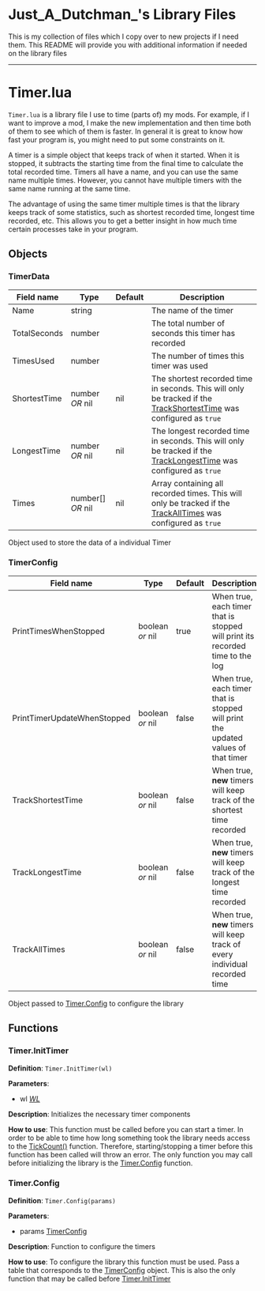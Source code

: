 # Just_A_Dutchman_'s Library Files

This is my collection of files which I copy over to new projects if I need them. This README will provide you with additional information if needed on the library files


---



# Timer.lua

`Timer.lua` is a library file I use to time (parts of) my mods. For example, if I want to improve a mod, I make the new implementation and then time both of them to see which of them is faster. In general it is great to know how fast your program is, you might need to put some constraints on it.

A timer is a simple object that keeps track of when it started. When it is stopped, it subtracts the starting time from the final time to calculate the total recorded time. Timers all have a name, and you can use the same name multiple times. However, you cannot have multiple timers with the same name running at the same time. 

The advantage of using the same timer multiple times is that the library keeps track of some statistics, such as shortest recorded time, longest time recorded, etc. This allows you to get a better insight in how much time certain processes take in your program.

##  Objects

### TimerData
| Field name | Type | Default | Description |
| ---------- | ---- | ------- | ----------- |
| Name | string | | The name of the timer |
| TotalSeconds | number | | The total number of seconds this timer has recorded |
| TimesUsed | number | | The number of times this timer was used |
| ShortestTime | number _OR_ nil | nil | The shortest recorded time in seconds. This will only be tracked if the [TrackShortestTime](#TimerConfig) was configured as `true` |
| LongestTime | number _OR_ nil | nil | The longest recorded time in seconds. This will only be tracked if the [TrackLongestTime](#TimerConfig) was configured as `true`  |
| Times | number[] _OR_ nil | nil | Array containing all recorded times. This will only be tracked if the [TrackAllTimes](#TimerConfig) was configured as `true`  |

Object used to store the data of a individual Timer


### TimerConfig
| Field name | Type | Default | Description |
| ---------- | ---- | ------- | ----------- |
| PrintTimesWhenStopped | boolean _or_ nil | true | When true, each timer that is stopped will print its recorded time to the log |
| PrintTimerUpdateWhenStopped | boolean _or_ nil | false | When true, each timer that is stopped will print the updated values of that timer |
| TrackShortestTime | boolean _or_ nil | false | When true, **new** timers will keep track of the shortest time recorded |
| TrackLongestTime | boolean _or_ nil | false | When true, **new** timers will keep track of the longest time recorded |
| TrackAllTimes | boolean _or_ nil | false | When true, **new** timers will keep track of every individual recorded time |

Object passed to [Timer.Config](#Timer.Config) to configure the library

## Functions

### Timer.InitTimer
**Definition**: `Timer.InitTimer(wl)`

**Parameters**: 
- wl [_WL_](https://www.warzone.com/wiki/Mod_API_Reference:WL)

**Description**: Initializes the necessary timer components 

**How to use**: This function must be called before you can start a timer. In order to be able to time how long something took the library needs access to the [TickCount()](https://www.warzone.com/wiki/Mod_API_Reference:TickCount) function. Therefore, starting/stopping a timer before this function has been called will throw an error. The only function you may call before initializing the library is the [Timer.Config](#Timer.Config) function.


### Timer.Config
**Definition**: `Timer.Config(params)`

**Parameters**:
- params [TimerConfig](#TimerConfig)

**Description**: Function to configure the timers

**How to use**: To configure the library this function must be used. Pass a table that corresponds to the [TimerConfig](#TimerConfig) object. This is also the only function that may be called before [Timer.InitTimer](#Timer.InitTimer)
